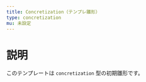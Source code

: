 ```yaml
---
title: Concretization（テンプレ雛形）
type: concretization
mu: 未設定
---
```


# 説明
このテンプレートは `concretization` 型の初期雛形です。
